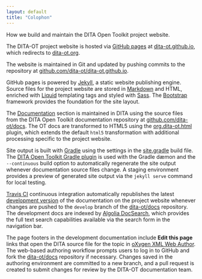 ```yaml
---
layout: default
title: "Colophon"
---
```


<p class="lead">How we build and maintain the DITA Open Toolkit project website.</p>

The DITA-OT project website is hosted via [GitHub pages][1] at [dita-ot.github.io][2], which redirects to [dita-ot.org][3].

The website is maintained in Git and updated by pushing commits to the repository at [github.com/dita-ot/dita-ot.github.io][4].

GitHub pages is powered by [Jekyll][5], a static website publishing engine. Source files for the project website are stored in [Markdown][6] and HTML, enriched with [Liquid][7] templating tags and styled with [Sass][8]. The [Bootstrap][9] framework provides the foundation for the site layout.

The [Documentation][10] section is maintained in DITA using the source files from the DITA Open Toolkit documentation repository at [github.com/dita-ot/docs][11]. The OT docs are transformed to HTML5 using the [org.dita-ot.html][12] plugin, which extends the default `html5` transformation with additional processing specific to the project website.

Site output is built with [Gradle][13] using the settings in the [site.gradle][14] build file. The [DITA Open Toolkit Gradle plugin][15] is used with the Gradle dæmon and the `--continuous` build option to automatically regenerate the site output whenever documentation source files change. A staging environment provides a preview of generated site output via the `jekyll serve` command for local testing.

[Travis CI][16] continuous integration automatically republishes the latest [development version][10] of the documentation on the project website whenever changes are pushed to the `develop` branch of the [dita-ot/docs][11] repository. The development docs are indexed by [Algolia DocSearch][17], which provides the full text search capabilities available via the search form in the navigation bar.

The page footers in the development documentation include **Edit this page** links that open the DITA source file for the topic in [oXygen XML Web Author][18]. The web-based authoring workflow prompts users to log in to GitHub and fork the [dita-ot/docs][11] repository if necessary. Changes saved in the authoring environment are committed to a new branch, and a pull request is created to submit changes for review by the DITA-OT documentation team.

[1]: https://pages.github.com
[2]: http://dita-ot.github.io
[3]: http://www.dita-ot.org
[4]: https://github.com/dita-ot/dita-ot.github.io
[5]: http://jekyllrb.com "Jekyll • Simple, blog-aware, static sites"
[6]: http://daringfireball.net/projects/markdown/
[7]: https://github.com/Shopify/liquid/wiki
[8]: http://sass-lang.com "Sass: Syntactically Awesome Style Sheets"
[9]: http://getbootstrap.com
[10]: http://www.dita-ot.org/dev/
[11]: https://github.com/dita-ot/docs
[12]: https://github.com/dita-ot/org.dita-ot.html
[13]: http://gradle.org "Gradle | Modern Open-Source Enterprise Build Automation"
[14]: https://github.com/dita-ot/docs/blob/develop/site.gradle
[15]: http://eerohele.github.io/dita-ot-gradle/
[16]: https://travis-ci.org
[17]: http://algolia.com/docsearch/
[18]: https://www.oxygenxml.com/webauthor/
